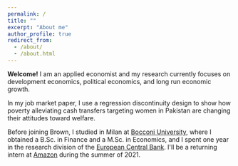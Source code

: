 ```yaml
---
permalink: /
title: ""
excerpt: "About me"
author_profile: true
redirect_from: 
  - /about/
  - /about.html
---
```


**Welcome!** I am an applied economist and my research currently focuses on development economics, political economics, and long run economic growth.

In my job market paper, I use a regression discontinuity design to show how poverty alleviating cash transfers targeting women in Pakistan are changing their attitudes toward welfare.

Before joining Brown, I studied in Milan at [Bocconi University](https://www.unibocconi.eu/), where I obtained a B.Sc. in Finance and a M.Sc. in Economics, and I spent one year in the research division of the [European Central Bank](https://www.ecb.europa.eu/). I'll be a returning intern at [Amazon](https://www.aboutamazon.com) during the summer of 2021.

